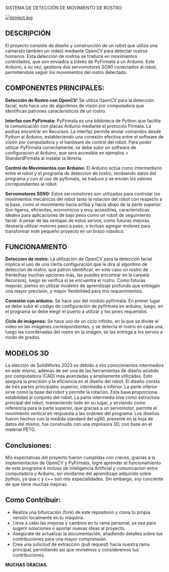 
  SISTEMA DE DETECCIÓN DE MOVIMIENTO DE ROSTRO

[![project.jpg](https://i.postimg.cc/SNBFm1tQ/project.jpg)](https://postimg.cc/56Sk3gVD)

## DESCRIPCIÓN
   El proyecto consiste de diseño y construcción de un robot que utiliza una cámara(o tambien un video) mediante OpenCV para detectar rostros humanos. Esta detección de rostros se traduce en movimientos controlados, que son enviados a través de PyFirmata a un Arduino. Este Arduino, a su vez, gestiona dos servomotores SG90 conectados al robot, permitiéndole seguir los movimientos del rostro detectado.
   
## COMPONENTES PRINCIPALES:

**Detección de Rostro con OpenCV:**
  Se utiliza OpenCV para la detección facial, este hace uso de algoritmos de visión por computadora que identifican patrones característicos de un rostro.

**Interfaz con PyFirmata:**
  PyFirmata es una biblioteca de Python que facilita la comunicación con placas Arduino mediante el protocolo Firmata. La podras encontrar en Recursos.
  La interfaz permite enviar comandos desde Python al Arduino, estableciendo una conexión efectiva entre el software de visión por computadora y el hardware de control del robot.
  Para poder utilizar PyFirmata correctamente, se debe subir un software de configuracion al Arduino, que sera accesible en ejemplos > StandardFirmata al instalar la libreria.
  
**Control de Movimientos con Arduino:**
  El Arduino actúa como intermediario entre el robot y el programa de deteccion de rostro, recibiendo datos del programa y con el uso de pyfirmata, se traduce y se envian los    valores correpondientes al robot.

**Servomotores SG90:**
  Estos servomotores son utilizados para controlar los movimientos mecánicos del robot tanto la rotacion del robot con respecto a la base, como el movimiento hacia arriba y      hacia abajo de la parte superior. Son ligeros, eficientes, economicos y muy accesibles, caracteristicas ideales para aplicaciones de bajo peso como un robot de seguimiento facial.
  A pesar de las ventajas de estos servos, como futuras mejoras desearía utilizar motores paso a paso, o incluso agregar motores para transformar este pequeño proyecto en un     brazo robotico.

## FUNCIONAMIENTO

**Deteccion de rostro:** 
  La utilización de OpenCV para la detección facial implica el uso de una cierta configuración que le dira al algoritmo de deteccion de rostro, que patron identificar, en este         caso un rostro de frente(hay muchas opciones más, las puedes encontrar en la carpeta Recursos), luego se verifica si se encuentra el rostro. Como futuras mejoras, pienso en            utilizar modelos de aprendizaje profundo que entregan una mayor precisión, y mayor flexibilidad para mis requerimientos.

**Conexión con arduino:** 
  Se hace uso del módulo pyfirmata. En primer lugar se debe subir el código de configuración de pyfirmata en arduino, luego, en el programa se debe elegir el puerto a utilizar y       los pines requeridos.

**Ciclo de imágenes:**
  Se hace uso de un ciclo infinito, en la que se divide el video en las imágenes correspondientes, y se detecta el rostro en cada una, luego las coordenadas del rostro en la imágen, se las entrega a los servos a modo de grados.

## MODELOS 3D
  La elección de SolidWorks 2023 es debido a mis conocimientos intermedios en este mismo, ademas de ser una de las herramientas de diseño asistido por computadora (CAD) más     avanzadas y ampliamente utilizadas. Esto asegura la precisión y la eficiencia en el diseño del robot.
  El diseño consta de tres partes principales: superior, intermedia e inferior. La parte inferior sirve como la base del robot y permite la rotacion. Esta base proporciona estabilidad al conjunto del robot. La parte intermedia sive como estructura principal del robot, manteniendo todo en su lugar, y sirviendo como referencia para la parte superior, que gracias a un servomotor, permite el movimiento vertical en respuesta a las ordenes del programa.
  Los diseños fueron hechos con la medida standard del sg90, presente en la hoja de datos del mismo, fue construido con una impresora 3D, con base en el material PETG.

## Conclusiones:
  Mis expectativas del proyecto fueron cumplidas con creces, gracias a la implementacion de OpenCV y PyFirmata, logre aprender el funcionamiento de este programa e incluso de Inteligencia Artificial y comunicacion entre computadora y Arduino, sin olvidarme del aprendizaje adquirido sobre python, ya que c y c++ son mis especialidades. Sin embargo, soy conciente de que tiene muchas mejoras.

## Como Contribuir:
- Realiza una bifurcación (fork) de este repositorio y clona tu propia versión localmente en tu máquina.
- Lleva a cabo las mejoras y cambios en tu rama personal, ya sea para sugerir soluciones o aportar nuevas ideas al proyecto.
- Asegúrate de actualizar la documentación, añadiendo detalles sobre tus contribuciones para una mayor comprensión.
- Crea una solicitud de extracción (pull request) hacia nuestra rama principal, permitiendo así que revisemos y consideremos tus contribuciones.

**MUCHAS GRACIAS.**

